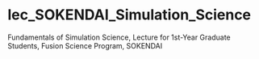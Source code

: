 # lec_SOKENDAI_Simulation_Science
Fundamentals of Simulation Science, Lecture for 1st-Year Graduate Students, Fusion Science Program, SOKENDAI
